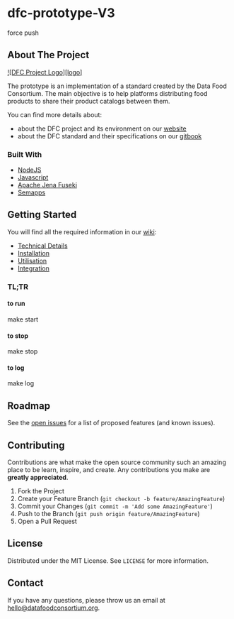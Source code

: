 # dfc-prototype-V3

force push

## About The Project

[![DFC Project Logo][logo]](http://www.datafoodconsortium.org/img/bwg.png)

The prototype is an implementation of a standard created by the Data Food Consortium. The main objective is to help platforms distributing food products to share their product catalogs between them.

You can find more details about:

* about the DFC project and its environment on our [website](http://www.datafoodconsortium.org)
* about the DFC standard and their specifications on our [gitbook](https://datafoodconsortium.gitbook.io)


### Built With

* [NodeJS](https://nodejs.org)
* [Javascript](https://developer.mozilla.org/en-US/docs/Web/JavaScript)
* [Apache Jena Fuseki](https://jena.apache.org/documentation/fuseki2)
* [Semapps](https://semapps.org/)


## Getting Started

You will find all the required information in our [wiki](https://github.com/datafoodconsortium/dfc-prototype-V3/wiki):

* [Technical Details](https://github.com/datafoodconsortium/dfc-prototype-V3/wiki/Technical-Details)
* [Installation](https://github.com/datafoodconsortium/dfc-prototype-V3/wiki/Installation)
* [Utilisation](https://github.com/datafoodconsortium/dfc-prototype-V3/wiki/Utilisation)
* [Integration](https://github.com/datafoodconsortium/dfc-prototype-V3/wiki/Integration)

### TL;TR

#### to run
make start

#### to stop
make stop

#### to log
make log


## Roadmap

See the [open issues](https://github.com/datafoodconsortium/dfc-prototype-V3/issues) for a list of proposed features (and known issues).


## Contributing

Contributions are what make the open source community such an amazing place to be learn, inspire, and create. Any contributions you make are **greatly appreciated**.

1. Fork the Project
2. Create your Feature Branch (`git checkout -b feature/AmazingFeature`)
3. Commit your Changes (`git commit -m 'Add some AmazingFeature'`)
4. Push to the Branch (`git push origin feature/AmazingFeature`)
5. Open a Pull Request


## License

Distributed under the MIT License. See `LICENSE` for more information.


## Contact

If you have any questions, please throw us an email at hello@datafoodconsortium.org.
